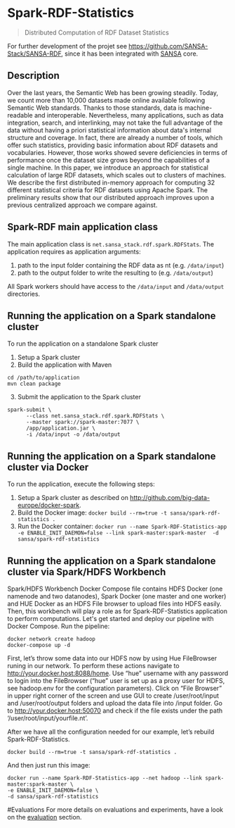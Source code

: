 # Spark-RDF-Statistics
>Distributed Computation of RDF Dataset Statistics

For further development of the projet see https://github.com/SANSA-Stack/SANSA-RDF, since it has been integrated with [SANSA](https://github.com/SANSA-Stack) core. 
## Description
Over the last years, the Semantic Web has been growing steadily. Today, we count more than 10,000 datasets made online available following Semantic Web standards.
Thanks to those standards, data is machine-readable and interoperable.
Nevertheless, many applications, such as data integration, search, and interlinking, may not take the full advantage of the data without having a priori statistical information about data's internal structure and coverage.
In fact, there are already a number of tools, which offer such statistics, providing basic information about RDF datasets and vocabularies.
However, those works showed severe deficiencies in terms of performance once the dataset size grows beyond the capabilities of a single machine.
In this paper, we introduce an approach for statistical calculation of large RDF datasets, which scales out to clusters of machines.
We describe the first distributed in-memory approach for computing 32 different statistical criteria for RDF datasets using Apache Spark.
The preliminary results show that our distributed approach improves upon a previous centralized approach we compare against.

## Spark-RDF main application class
The main application class is `net.sansa_stack.rdf.spark.RDFStats`.
The application requires as application arguments:

1. path to the input folder containing the RDF data as nt (e.g. `/data/input`)
2. path to the output folder to write the resulting to (e.g. `/data/output`)

All Spark workers should have access to the `/data/input` and `/data/output` directories.

## Running the application on a Spark standalone cluster

To run the application on a standalone Spark cluster

1. Setup a Spark cluster
2. Build the application with Maven

  ```
  cd /path/to/application
  mvn clean package
  ```

3. Submit the application to the Spark cluster

  ```
  spark-submit \
		--class net.sansa_stack.rdf.spark.RDFStats \
		--master spark://spark-master:7077 \
 		/app/application.jar \
		-i /data/input -o /data/output  
  ```

## Running the application on a Spark standalone cluster via Docker

To run the application, execute the following steps:

1. Setup a Spark cluster as described on http://github.com/big-data-europe/docker-spark.
2. Build the Docker image: 
`docker build --rm=true -t sansa/spark-rdf-statistics .`
3. Run the Docker container: 
`docker run --name Spark-RDF-Statistics-app -e ENABLE_INIT_DAEMON=false --link spark-master:spark-master  -d sansa/spark-rdf-statistics`

## Running the application on a Spark standalone cluster via Spark/HDFS Workbench

Spark/HDFS Workbench Docker Compose file contains HDFS Docker (one namenode and two datanodes), Spark Docker (one master and one worker) and HUE Docker as an HDFS File browser to upload files into HDFS easily. Then, this workbench will play a role as for Spark-RDF-Statistics application to perform computations.
Let's get started and deploy our pipeline with Docker Compose. 
Run the pipeline:

  ```
docker network create hadoop
docker-compose up -d
  ```
First, let’s throw some data into our HDFS now by using Hue FileBrowser runing in our network. To perform these actions navigate to http://your.docker.host:8088/home. Use “hue” username with any password to login into the FileBrowser (“hue” user is set up as a proxy user for HDFS, see hadoop.env for the configuration parameters). Click on “File Browser” in upper right corner of the screen and use GUI to create /user/root/input and /user/root/output folders and upload the data file into /input folder.
Go to http://your.docker.host:50070 and check if the file exists under the path ‘/user/root/input/yourfile.nt’.

After we have all the configuration needed for our example, let’s rebuild Spark-RDF-Statistics.

```
docker build --rm=true -t sansa/spark-rdf-statistics .
```
And then just run this image:
```
docker run --name Spark-RDF-Statistics-app --net hadoop --link spark-master:spark-master \
-e ENABLE_INIT_DAEMON=false \
-d sansa/spark-rdf-statistics
```
#Evaluations 
For more details on evaluations and experiments, have a look on the [evaluation](evaluation/) section.


